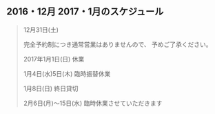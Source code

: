 ## 2016・12月 2017・1月のスケジュール
>
>
>
>
>
>
>
>
>
>
>
>
>
>
>
>
>
>
>
>
> 
>  
>
> 12月31日(土)
> 
>
>
>
>
> 完全予約制につき通常営業はありませんので、
> 予めご了承ください。
>
>
>
>
> 2017年1月1日(日)
> 休業
>
>
>
>
>
>
>
>
> 1月4日(水)5日(木)
> 臨時振替休業
>
>
>
>
> 1月8日(日)
> 終日貸切
>
>
>
>
> 2月6日(月)〜15日(水)
> 臨時休業させていただきます
>
>
>

